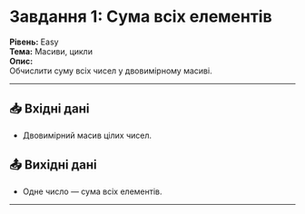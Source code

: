 # Завдання 1: Сума всіх елементів
**Рівень:** Easy  
**Тема:** Масиви, цикли  
**Опис:**  
Обчислити суму всіх чисел у двовимірному масиві.

---
## 📥 Вхідні дані
- Двовимірний масив цілих чисел.

## 📤 Вихідні дані
- Одне число — сума всіх елементів.

---